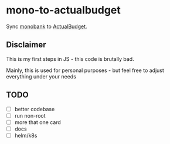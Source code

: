 # mono-to-actualbudget

Sync [monobank](https://api.monobank.ua/docs/) to [ActualBudget](https://actualbudget.org/).

## Disclaimer

This is my first steps in JS - this code is brutally bad.

Mainly, this is used for personal purposes -
but feel free to adjust everything under your
needs

## TODO

- [ ] better codebase
- [ ] run non-root
- [ ] more that one card
- [ ] docs
- [ ] helm/k8s
